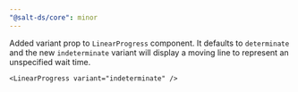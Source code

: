 ```yaml
---
"@salt-ds/core": minor
---
```


Added variant prop to `LinearProgress` component. It defaults to `determinate` and the new `indeterminate` variant will display a moving line to represent an unspecified wait time.

`<LinearProgress variant="indeterminate" />`
